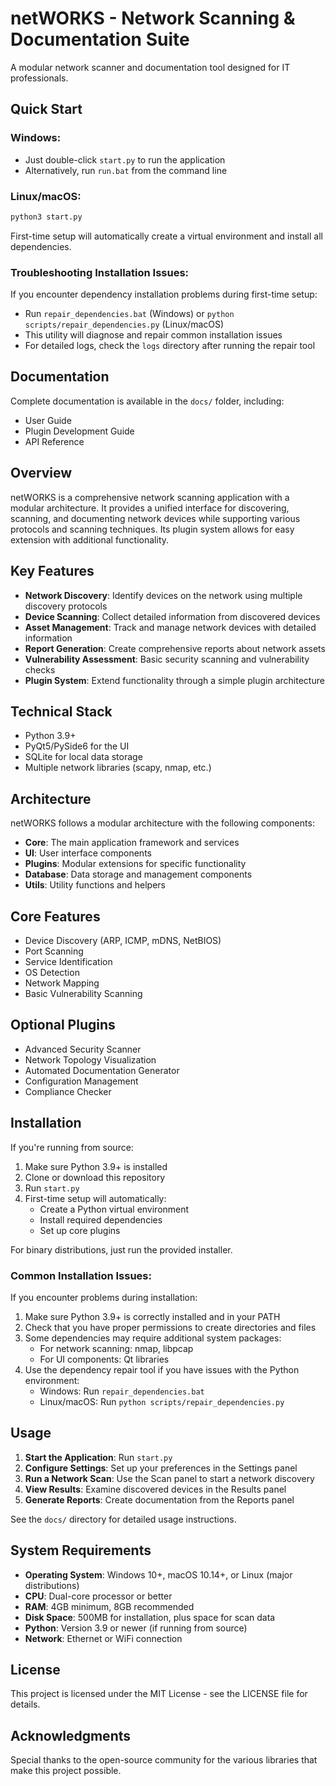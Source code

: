 # netWORKS - Network Scanning & Documentation Suite

A modular network scanner and documentation tool designed for IT professionals.

## Quick Start

### Windows:
- Just double-click `start.py` to run the application
- Alternatively, run `run.bat` from the command line

### Linux/macOS:
```bash
python3 start.py
```

First-time setup will automatically create a virtual environment and install all dependencies.

### Troubleshooting Installation Issues:
If you encounter dependency installation problems during first-time setup:
- Run `repair_dependencies.bat` (Windows) or `python scripts/repair_dependencies.py` (Linux/macOS)
- This utility will diagnose and repair common installation issues
- For detailed logs, check the `logs` directory after running the repair tool

## Documentation

Complete documentation is available in the `docs/` folder, including:
- User Guide
- Plugin Development Guide
- API Reference

## Overview

netWORKS is a comprehensive network scanning application with a modular architecture. It provides a unified interface for discovering, scanning, and documenting network devices while supporting various protocols and scanning techniques. Its plugin system allows for easy extension with additional functionality.

## Key Features

- **Network Discovery**: Identify devices on the network using multiple discovery protocols
- **Device Scanning**: Collect detailed information from discovered devices
- **Asset Management**: Track and manage network devices with detailed information
- **Report Generation**: Create comprehensive reports about network assets
- **Vulnerability Assessment**: Basic security scanning and vulnerability checks
- **Plugin System**: Extend functionality through a simple plugin architecture

## Technical Stack

- Python 3.9+
- PyQt5/PySide6 for the UI
- SQLite for local data storage
- Multiple network libraries (scapy, nmap, etc.)

## Architecture

netWORKS follows a modular architecture with the following components:

- **Core**: The main application framework and services
- **UI**: User interface components
- **Plugins**: Modular extensions for specific functionality
- **Database**: Data storage and management components
- **Utils**: Utility functions and helpers

## Core Features

- Device Discovery (ARP, ICMP, mDNS, NetBIOS)
- Port Scanning
- Service Identification
- OS Detection
- Network Mapping
- Basic Vulnerability Scanning

## Optional Plugins

- Advanced Security Scanner
- Network Topology Visualization
- Automated Documentation Generator
- Configuration Management
- Compliance Checker

## Installation

If you're running from source:

1. Make sure Python 3.9+ is installed
2. Clone or download this repository
3. Run `start.py`
4. First-time setup will automatically:
   - Create a Python virtual environment
   - Install required dependencies
   - Set up core plugins

For binary distributions, just run the provided installer.

### Common Installation Issues:

If you encounter problems during installation:
1. Make sure Python 3.9+ is correctly installed and in your PATH
2. Check that you have proper permissions to create directories and files
3. Some dependencies may require additional system packages:
   - For network scanning: nmap, libpcap
   - For UI components: Qt libraries
4. Use the dependency repair tool if you have issues with the Python environment:
   - Windows: Run `repair_dependencies.bat`
   - Linux/macOS: Run `python scripts/repair_dependencies.py`

## Usage

1. **Start the Application**: Run `start.py`
2. **Configure Settings**: Set up your preferences in the Settings panel
3. **Run a Network Scan**: Use the Scan panel to start a network discovery
4. **View Results**: Examine discovered devices in the Results panel
5. **Generate Reports**: Create documentation from the Reports panel

See the `docs/` directory for detailed usage instructions.

## System Requirements

- **Operating System**: Windows 10+, macOS 10.14+, or Linux (major distributions)
- **CPU**: Dual-core processor or better
- **RAM**: 4GB minimum, 8GB recommended
- **Disk Space**: 500MB for installation, plus space for scan data
- **Python**: Version 3.9 or newer (if running from source)
- **Network**: Ethernet or WiFi connection

## License

This project is licensed under the MIT License - see the LICENSE file for details.

## Acknowledgments

Special thanks to the open-source community for the various libraries that make this project possible. 